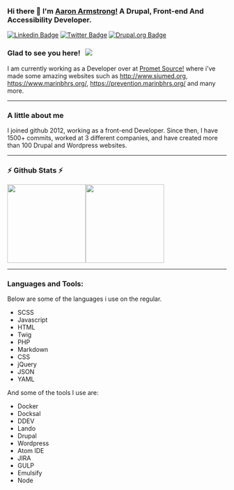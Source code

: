 ### Hi there 👋 I'm [Aaron Armstrong!](https://www.aaron-armstrong.com) A Drupal, Front-end And Accessibility Developer. 


[![Linkedin Badge](https://img.shields.io/badge/LinkedIn-0077B5?style=for-the-badge&logo=linkedin&logoColor=white)](https://www.linkedin.com/in/aaron-armstrong-21238424/)
[![Twitter Badge](https://img.shields.io/badge/Twitter-1DA1F2?style=for-the-badge&logo=twitter&logoColor=white)](https://twitter.com/aastrong1)
[![Drupal.org Badge](https://img.shields.io/badge/drupal.org-0A0A0A?style=for-the-badge&logo=dev.to&logoColor=white)](https://www.drupal.org/u/aastrong)


### Glad to see you here! &nbsp; ![](https://visitor-badge.glitch.me/badge?page_id=aastrong&style=flat-square&color=0088cc)

I am currently working as a Developer over at [Promet Source!](https://www.prometsource.com) where i've made some amazing websites such as <http://www.siumed.org>, <https://www.marinbhrs.org/>, <https://prevention.marinbhrs.org/> and many more.

<hr/>

### A little about me

I joined github 2012, working as a front-end Developer. Since then, I have 1500+ commits, worked at 3 different companies, and have created more than 100 Drupal and Wordpress websites.

<hr/>

 ### ⚡ Github Stats ⚡ 

<img height="180em" src="https://github-readme-stats.vercel.app/api?username=aastrong&show_icons=true&hide_border=true&&count_private=true&include_all_commits=true" /><img height="180em" src="https://github-readme-stats.vercel.app/api/top-langs/?username=aastrong&exclude_repo=KNN-Image-Classification&show_icons=true&hide_border=true&layout=compact&langs_count=8"/>
</details>

<hr/>

### Languages and Tools:

Below are some of the languages i use on the regular.
- SCSS
- Javascript
- HTML
- Twig
- PHP
- Markdown
- CSS
- jQuery
- JSON
- YAML

And some of the tools I use are:
- Docker
- Docksal
- DDEV
- Lando
- Drupal
- Wordpress
- Atom IDE
- JIRA
- GULP
- Emulsify
- Node


<!--
**aastrong/aastrong** is a ✨ _special_ ✨ repository because its `README.md` (this file) appears on your GitHub profile.

Here are some ideas to get you started:

- 🔭 I’m currently working on ...
- 🌱 I’m currently learning ...
- 👯 I’m looking to collaborate on ...
- 🤔 I’m looking for help with ...
- 💬 Ask me about ...
- 📫 How to reach me: ...
- 😄 Pronouns: ...
- ⚡ Fun fact: ...
-->
